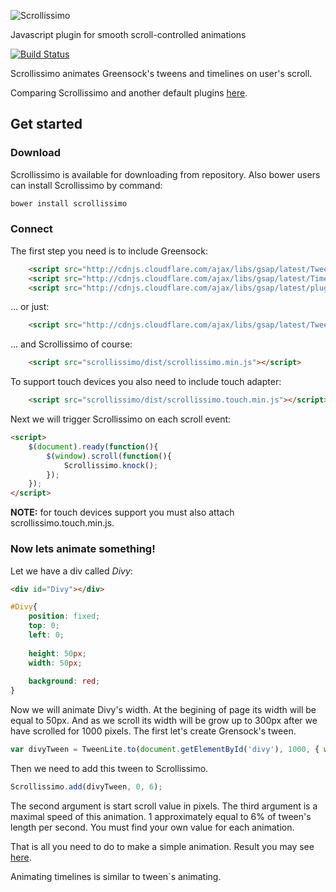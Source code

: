 ![Scrollissimo](https://habrastorage.org/files/d69/67b/ba3/d6967bba3fae4dbe98842b20b2e18a9c.png)

Javascript plugin for smooth scroll-controlled animations

[![Build Status][travis-image]][travis-url]

Scrollissimo animates Greensock's tweens and timelines on user's scroll.

Comparing Scrollissimo and another default plugins [here](http://promo.github.io/scrollissimo/examples/paperfly). 

## Get started

### Download

Scrollissimo is available for downloading from repository. Also bower users can install Scrollissimo by command:

```bash
bower install scrollissimo
```

### Connect
The first step you need is to include Greensock:

```html
    <script src="http://cdnjs.cloudflare.com/ajax/libs/gsap/latest/TweenLite.min.js"></script>
    <script src="http://cdnjs.cloudflare.com/ajax/libs/gsap/latest/TimelineLite.min.js"></script>
    <script src="http://cdnjs.cloudflare.com/ajax/libs/gsap/latest/plugins/CSSPlugin.min.js"></script>
```

... or just:

```html
    <script src="http://cdnjs.cloudflare.com/ajax/libs/gsap/latest/TweenMax.min.js"></script>
```

... and Scrollissimo of course:

```html
    <script src="scrollissimo/dist/scrollissimo.min.js"></script>
```

To support touch devices you also need to include touch adapter:

```html
    <script src="scrollissimo/dist/scrollissimo.touch.min.js"></script>
```

Next we will trigger Scrollissimo on each scroll event:

```html
<script>
    $(document).ready(function(){
        $(window).scroll(function(){
            Scrollissimo.knock();
        });
    });
</script>
```

**NOTE:** for touch devices support you must also attach scrollissimo.touch.min.js.

### Now lets animate something!
Let we have a div called *Divy*:

```html
<div id="Divy"></div>
```
```css
#Divy{
    position: fixed;
    top: 0;
    left: 0;
    
    height: 50px;
    width: 50px;
    
    background: red;
}
```

Now we will animate Divy's width. At the begining of page its width will be equal to 50px. And as we scroll its width will be grow up to 300px after we have scrolled for 1000 pixels.
The first let's create Grensock's tween.

```js
var divyTween = TweenLite.to(document.getElementById('divy'), 1000, { width: 300 });
```

Then we need to add this tween to Scrollissimo.

```js
Scrollissimo.add(divyTween, 0, 6);
```

The second argument is start scroll value in pixels.
The third argument is a maximal speed of this animation. 1 approximately equal to 6% of tween's length per second. You must find your own value for each animation.

That is all you need to do to make a simple animation. Result you may see [here](https://jsfiddle.net/e5udtvaL/3/).

Animating timelines is similar to tween`s animating.
    
[travis-url]: http://travis-ci.org/Promo/scrollissimo
[travis-image]: http://img.shields.io/travis/Promo/scrollissimo.svg?branch=master&style=flat
